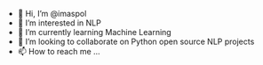 - 👋 Hi, I’m @imaspol
- 👀 I’m interested in NLP
- 🌱 I’m currently learning Machine Learning
- 💞️ I’m looking to collaborate on Python open source NLP projects
- 📫 How to reach me ...

<!---
imaspol/imaspol is a ✨ special ✨ repository because its `README.md` (this file) appears on your GitHub profile.
You can click the Preview link to take a look at your changes.
--->
